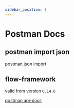 ```yaml
---
sidebar_position: 1
---
```


# Postman Docs

## postman import json

[postman json import](https://learning.postman.com/docs/getting-started/importing-and-exporting-data/)

## flow-framework

valid from version `0.14.0`

[postman api-docs](https://api.postman.com/collections/666859-6bce0560-065c-496e-9047-0dd41d765558?access_key=PMAT-01H079RP9T09YXRSZ74C8NY0JV) 